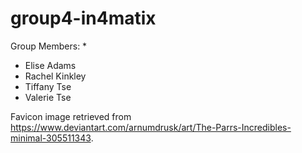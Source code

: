 # group4-in4matix

Group Members:
*
* Elise Adams
* Rachel Kinkley
* Tiffany Tse
* Valerie Tse

Favicon image retrieved from https://www.deviantart.com/arnumdrusk/art/The-Parrs-Incredibles-minimal-305511343.
